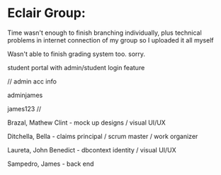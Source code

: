 # Eclair Group:  
Time wasn't enough to finish branching individually, plus technical problems in internet connection of my group so I uploaded it all myself


Wasn't able to finish grading system too. sorry.

student portal with admin/student login feature

//
admin acc info


adminjames


james123
//


Brazal, Mathew Clint - mock up designs / visual UI/UX


Ditchella, Bella - claims principal / scrum master / work organizer


Laureta, John Benedict - dbcontext identity / visual UI/UX


Sampedro, James - back end
